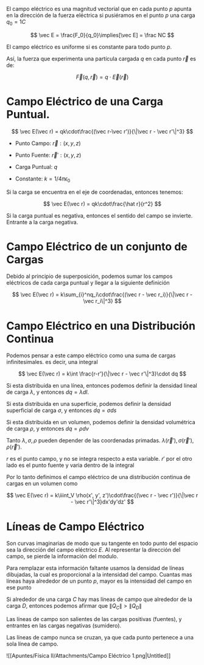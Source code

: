 El campo eléctrico es una magnitud vectorial que en cada punto $p$ apunta en la dirección de la fuerza eléctrica si pusiéramos en el punto $p$ una carga $q_0 = 1C$

$$
\vec E = \frac{F_0}{q_0}\implies[\vec E] = \frac NC
$$

El campo eléctrico es uniforme si es constante para todo punto $p$.

Así, la fuerza que experimenta una partícula cargada $q$ en cada punto $\vec r$ es de:

$$
\vec F(q, \vec r) = q\cdot \vec E(\vec r)
$$

# Campo Eléctrico de una Carga Puntual.

$$
\vec E(\vec r) = qk\cdot\frac{(\vec r-\vec r')}{\|\vec r - \vec r'\|^3}
$$

- Punto Campo: $\vec r: (x,y,z)$
- Punto Fuente: $\vec r': (x,y,z)$

- Carga Puntual: $q$
- Constante: $k = 1/4\pi\epsilon_0$

Si la carga se encuentra en el eje de coordenadas, entonces tenemos:

$$
\vec E(\vec r) = qk\cdot\frac{\hat r}{r^2}
$$

Si la carga puntual es negativa, entonces el sentido del campo se invierte. Entrante a la carga negativa.

# Campo Eléctrico de un conjunto de Cargas

Debido al principio de superposición, podemos sumar los campos eléctricos de cada carga puntual y llegar a la siguiente definición

$$
\vec E(\vec r) = k\sum_{i}^nq_i\cdot\frac{(\vec r - \vec r_i)}{\|\vec r - \vec r_i\|^3}
$$

# Campo Eléctrico en una Distribución Continua

Podemos pensar a este campo eléctrico como una suma de cargas infinitesimales. es decir, una integral

$$
\vec E(\vec r) = k\int \frac{r-r'}{\|\vec r - \vec r'\|^3}\cdot dq
$$

Si esta distribuida en una línea, entonces podemos definir la densidad lineal de carga $\lambda$, y entonces $dq = \lambda dl$. 

Si esta distribuida en una superficie, podemos definir la densidad superficial de carga $\sigma$, y entonces $dq = \sigma ds$

Si esta distribuida en un volumen, podemos definir la densidad volumétrica de carga $\rho$, y entonces $dq = \rho dv$

Tanto $\lambda, \sigma, \rho$ pueden depender de las coordenadas primadas. $\lambda(\vec r'), \sigma(\vec r'), \rho(\vec r')$.

$r$ es el punto campo, y no se integra respecto a esta variable. $r'$ por el otro lado es el punto fuente y varia dentro de la integral

Por lo tanto definimos el campo eléctrico de una distribución continua de cargas en un volumen como

$$
\vec E(\vec r) = k\iiint_V \rho(x', y', z')\cdot\frac{(\vec r - \vec r')}{\|\vec r - \vec r'\|^3}dx'dy'dz'
$$

# Líneas de Campo Eléctrico

Son curvas imaginarias de modo que su tangente en todo punto del espacio sea la dirección del campo eléctrico $E$. Al representar la dirección del campo, se pierde la información del modulo. 

Para remplazar esta información faltante usamos la densidad de líneas dibujadas, la cual es proporcional a la intensidad del campo. Cuantas mas líneas haya alrededor de un punto $p$, mayor es la intensidad del campo en ese punto

Si alrededor de una carga $C$ hay mas líneas de campo que alrededor de la carga $D$, entonces podemos afirmar que $\|Q_C\| > \|Q_D\|$

Las líneas de campo son salientes de las cargas positivas (fuentes), y entrantes en las cargas negativas (sumidero).

Las líneas de campo nunca se cruzan, ya que cada punto pertenece a una sola línea de campo.

![[Apuntes/Física II/Attachments/Campo Eléctrico 1.png|Untitled]]